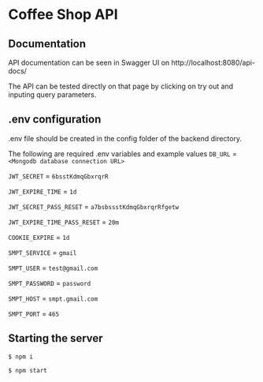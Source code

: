 # Coffee Shop API

## Documentation
API documentation can be seen in Swagger UI on http://localhost:8080/api-docs/

The API can be tested directly on that page by clicking on try out
and inputing query parameters.

## .env configuration
.env file should be created in the config folder of the backend directory.

The following are required .env variables and example values
`DB_URL` = `<Mongodb database connection URL>`

`JWT_SECRET` = `6bsstKdmqGbxrqrR`

`JWT_EXPIRE_TIME` = `1d`

`JWT_SECRET_PASS_RESET` = `a7bsbssstKdmqGbxrqrRfgetw`

`JWT_EXPIRE_TIME_PASS_RESET` = `20m`

`COOKIE_EXPIRE` = `1d`

`SMPT_SERVICE` = `gmail`

`SMPT_USER` = `test@gmail.com`

`SMPT_PASSWORD` = `password`

`SMPT_HOST` = `smpt.gmail.com`

`SMPT_PORT` = `465`

## Starting the server

`$ npm i`

`$ npm start`